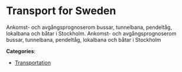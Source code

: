 # Transport for Sweden


Ankomst- och avgångsprognoserom bussar, tunnelbana, pendeltåg, lokalbana och båtar i Stockholm. Ankomst- och avgångsprognoserom bussar, tunnelbana, pendeltåg, lokalbana och båtar i Stockholm



**Categories**:

- [Transportation](https://github.com/apis-list/apis-list#transportation)



